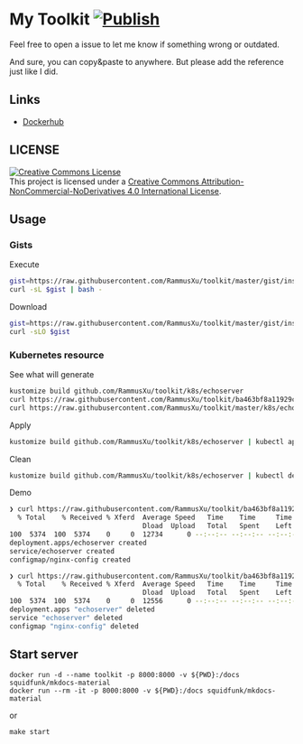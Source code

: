 # My Toolkit [![Publish](https://github.com/RammusXu/toolkit/workflows/Publish/badge.svg)](https://github.com/RammusXu/toolkit)
Feel free to open a issue to let me know if something wrong or outdated.

And sure, you can copy&paste to anywhere. But please add the reference just like I did.

## Links
- [Dockerhub](https://hub.docker.com/r/rammusxu/docker-box)

## LICENSE
<a rel="license" href="http://creativecommons.org/licenses/by-nc-nd/4.0/"><img alt="Creative Commons License" style="border-width:0" src="https://i.creativecommons.org/l/by-nc-nd/4.0/88x31.png" /></a><br />This project is licensed under a <a rel="license" href="http://creativecommons.org/licenses/by-nc-nd/4.0/">Creative Commons Attribution-NonCommercial-NoDerivatives 4.0 International License</a>.

## Usage

### Gists
Execute
```bash
gist=https://raw.githubusercontent.com/RammusXu/toolkit/master/gist/install/github-action-runner.sh
curl -sL $gist | bash -
```

Download
```bash
gist=https://raw.githubusercontent.com/RammusXu/toolkit/master/gist/install/github-action-runner.sh
curl -sLO $gist
```

### Kubernetes resource
See what will generate
```bash
kustomize build github.com/RammusXu/toolkit/k8s/echoserver
curl https://raw.githubusercontent.com/RammusXu/toolkit/ba463bf8a11929c8018ad76de166ef5441036d0f/k8s/echoserver/deployment.yaml
curl https://raw.githubusercontent.com/RammusXu/toolkit/master/k8s/echoserver/deployment.yaml
```

Apply
```bash
kustomize build github.com/RammusXu/toolkit/k8s/echoserver | kubectl apply -f -
```

Clean
```bash
kustomize build github.com/RammusXu/toolkit/k8s/echoserver | kubectl delete -f -
```

Demo
```bash
❯ curl https://raw.githubusercontent.com/RammusXu/toolkit/ba463bf8a11929c8018ad76de166ef5441036d0f/k8s/echoserver/deployment.yaml | kubectl apply -f -
  % Total    % Received % Xferd  Average Speed   Time    Time     Time  Current
                                 Dload  Upload   Total   Spent    Left  Speed
100  5374  100  5374    0     0  12734      0 --:--:-- --:--:-- --:--:-- 12734
deployment.apps/echoserver created
service/echoserver created
configmap/nginx-config created

❯ curl https://raw.githubusercontent.com/RammusXu/toolkit/ba463bf8a11929c8018ad76de166ef5441036d0f/k8s/echoserver/deployment.yaml | kubectl delete -f -
  % Total    % Received % Xferd  Average Speed   Time    Time     Time  Current
                                 Dload  Upload   Total   Spent    Left  Speed
100  5374  100  5374    0     0  12556      0 --:--:-- --:--:-- --:--:-- 12526
deployment.apps "echoserver" deleted
service "echoserver" deleted
configmap "nginx-config" deleted
```

## Start server
```
docker run -d --name toolkit -p 8000:8000 -v ${PWD}:/docs squidfunk/mkdocs-material
docker run --rm -it -p 8000:8000 -v ${PWD}:/docs squidfunk/mkdocs-material
```

or

```
make start
```
